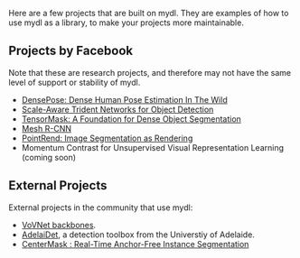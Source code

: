 
Here are a few projects that are built on mydl.
They are examples of how to use mydl as a library, to make your projects more
maintainable.

## Projects by Facebook

Note that these are research projects, and therefore may not have the same level
of support or stability of mydl.

+ [DensePose: Dense Human Pose Estimation In The Wild](DensePose)
+ [Scale-Aware Trident Networks for Object Detection](TridentNet)
+ [TensorMask: A Foundation for Dense Object Segmentation](TensorMask)
+ [Mesh R-CNN](https://github.com/facebookresearch/meshrcnn)
+ [PointRend: Image Segmentation as Rendering](PointRend)
+ Momentum Contrast for Unsupervised Visual Representation Learning (coming soon)


## External Projects

External projects in the community that use mydl:

<!--
 - If you want to contribute, note that:
 -  1. please add your project to the end of the list and try to use only one line
 -  2. the project must provide trained models for what it implements
 -->

+ [VoVNet backbones](https://github.com/youngwanLEE/vovnet-mydl).
+ [AdelaiDet](https://github.com/aim-uofa/adet), a detection toolbox from the Universtiy of Adelaide.
+ [CenterMask : Real-Time Anchor-Free Instance Segmentation](https://github.com/youngwanLEE/centermask2)
